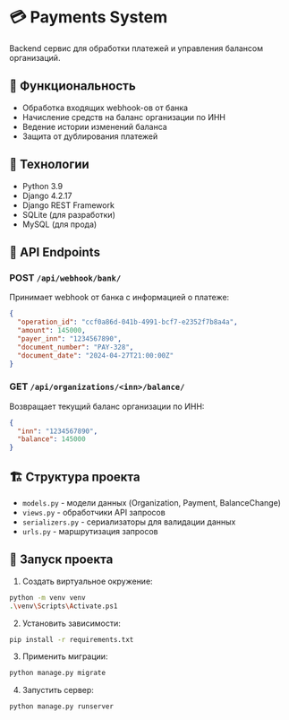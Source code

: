 # 💳 Payments System

Backend сервис для обработки платежей и управления балансом организаций.

## 🚀 Функциональность

- Обработка входящих webhook-ов от банка
- Начисление средств на баланс организации по ИНН
- Ведение истории изменений баланса
- Защита от дублирования платежей

## 🔧 Технологии

- Python 3.9
- Django 4.2.17
- Django REST Framework
- SQLite (для разработки)
- MySQL (для прода)

## 📝 API Endpoints

### POST `/api/webhook/bank/`

Принимает webhook от банка с информацией о платеже:

```json
{
  "operation_id": "ccf0a86d-041b-4991-bcf7-e2352f7b8a4a",
  "amount": 145000,
  "payer_inn": "1234567890",
  "document_number": "PAY-328",
  "document_date": "2024-04-27T21:00:00Z"
}
```

### GET `/api/organizations/<inn>/balance/`

Возвращает текущий баланс организации по ИНН:

```json
{
  "inn": "1234567890",
  "balance": 145000
}
```

## 🏗️ Структура проекта

- `models.py` - модели данных (Organization, Payment, BalanceChange)
- `views.py` - обработчики API запросов
- `serializers.py` - сериализаторы для валидации данных
- `urls.py` - маршрутизация запросов

## 🚦 Запуск проекта

1. Создать виртуальное окружение:
```bash
python -m venv venv
.\venv\Scripts\Activate.ps1
```

2. Установить зависимости:
```bash
pip install -r requirements.txt
```

3. Применить миграции:
```bash
python manage.py migrate
```

4. Запустить сервер:
```bash
python manage.py runserver
```
